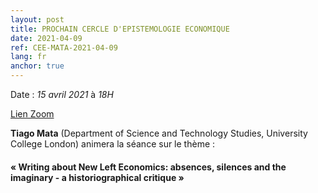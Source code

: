 ```yaml
---
layout: post
title: PROCHAIN CERCLE D'EPISTEMOLOGIE ECONOMIQUE
date: 2021-04-09
ref: CEE-MATA-2021-04-09
lang: fr
anchor: true
---
```


<i class="fas fa-table"></i> Date : _15 avril 2021_ à _18H_

<i class="fas fa-video"></i> [Lien Zoom](https://zoom.univ-paris1.fr/j/98552299655?pwd=dERPSmE2cWZlTFFEcW9tY1ArVm5jUT09)

**Tiago Mata** (Department of Science and Technology Studies, University College London) animera la séance sur le thème :

#### « Writing about New Left Economics:  absences, silences and the imaginary - a historiographical critique »
